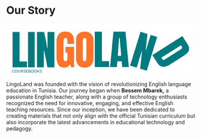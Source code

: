 # Our Story
![alt text](image.png)
<br>
LingoLand was founded with the vision of revolutionizing English language education in Tunisia. Our journey began when <b>Bessem Mbarek,</b> a passionate English teacher, along with a group of technology enthusiasts recognized the need for innovative, engaging, and effective English teaching resources. Since our inception, we have been dedicated to creating materials that not only align with the official Tunisian curriculum but also incorporate the latest advancements in educational technology and pedagogy.
